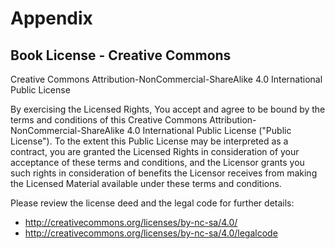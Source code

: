 # Appendix 

## Book License - Creative Commons

Creative Commons Attribution-NonCommercial-ShareAlike 4.0
International Public License

By exercising the Licensed Rights, You accept and agree to be bound by the
terms and conditions of this Creative Commons
Attribution-NonCommercial-ShareAlike 4.0 International Public License ("Public
License"). To the extent this Public License may be interpreted as a contract,
you are granted the Licensed Rights in consideration of your acceptance of these
terms and conditions, and the Licensor grants you such rights in consideration
of benefits the Licensor receives from making the Licensed Material available
under these terms and conditions.

Please review the license deed and the legal code for further details: 

* http://creativecommons.org/licenses/by-nc-sa/4.0/ 
* http://creativecommons.org/licenses/by-nc-sa/4.0/legalcode
